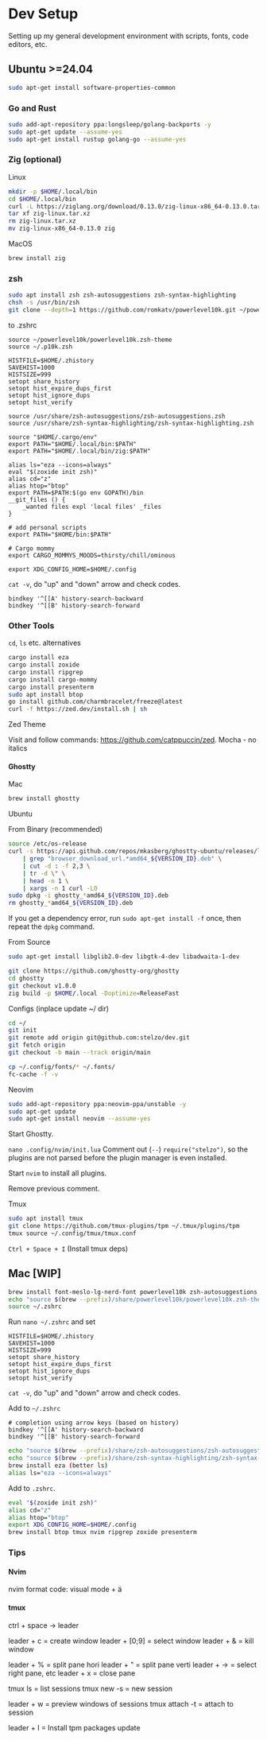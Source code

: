 # Dev Setup

Setting up my general development environment with scripts, fonts, code editors, etc.

## Ubuntu >=24.04

```sh
sudo apt-get install software-properties-common
```

### Go and Rust
```sh
sudo add-apt-repository ppa:longsleep/golang-backports -y
sudo apt-get update --assume-yes
sudo apt-get install rustup golang-go --assume-yes
```

### Zig (optional)

Linux
```sh
mkdir -p $HOME/.local/bin
cd $HOME/.local/bin
curl -L https://ziglang.org/download/0.13.0/zig-linux-x86_64-0.13.0.tar.xz -o zig-linux.tar.xz
tar xf zig-linux.tar.xz
rm zig-linux.tar.xz
mv zig-linux-x86_64-0.13.0 zig
```

MacOS
```sh
brew install zig
```

### zsh
```sh
sudo apt install zsh zsh-autosuggestions zsh-syntax-highlighting
chsh -s /usr/bin/zsh
git clone --depth=1 https://github.com/romkatv/powerlevel10k.git ~/powerlevel10k
```

to .zshrc
```
source ~/powerlevel10k/powerlevel10k.zsh-theme
source ~/.p10k.zsh

HISTFILE=$HOME/.zhistory
SAVEHIST=1000
HISTSIZE=999
setopt share_history
setopt hist_expire_dups_first
setopt hist_ignore_dups
setopt hist_verify

source /usr/share/zsh-autosuggestions/zsh-autosuggestions.zsh
source /usr/share/zsh-syntax-highlighting/zsh-syntax-highlighting.zsh

source "$HOME/.cargo/env"
export PATH="$HOME/.local/bin:$PATH"
export PATH="$HOME/.local/bin/zig:$PATH"

alias ls="eza --icons=always"
eval "$(zoxide init zsh)"
alias cd="z"
alias htop="btop"
export PATH=$PATH:$(go env GOPATH)/bin
__git_files () { 
    _wanted files expl 'local files' _files     
}

# add personal scripts
export PATH="$HOME/bin:$PATH"

# Cargo mommy
export CARGO_MOMMYS_MOODS=thirsty/chill/ominous

export XDG_CONFIG_HOME=$HOME/.config
```

`cat -v`, do "up" and "down" arrow and check codes.
```
bindkey '^[[A' history-search-backward
bindkey '^[[B' history-search-forward
```

### Other Tools

`cd`, `ls` etc. alternatives
```sh
cargo install eza
cargo install zoxide
cargo install ripgrep
cargo install cargo-mommy
cargo install presenterm
sudo apt install btop
go install github.com/charmbracelet/freeze@latest
curl -f https://zed.dev/install.sh | sh
```

Zed Theme

Visit and follow commands: https://github.com/catppuccin/zed. Mocha - no italics

#### Ghostty

Mac
```sh
brew install ghostty
```

Ubuntu

From Binary (recommended)
```sh
source /etc/os-release
curl -s https://api.github.com/repos/mkasberg/ghostty-ubuntu/releases/latest \
	| grep "browser_download_url.*amd64_${VERSION_ID}.deb" \
	| cut -d : -f 2,3 \
	| tr -d \" \
	| head -n 1 \
	| xargs -n 1 curl -LO
sudo dpkg -i ghostty_*amd64_${VERSION_ID}.deb
rm ghostty_*amd64_${VERSION_ID}.deb
```

If you get a dependency error, run `sudo apt-get install -f` once, then repeat the `dpkg` command.

From Source
```sh
sudo apt-get install libglib2.0-dev libgtk-4-dev libadwaita-1-dev

git clone https://github.com/ghostty-org/ghostty
cd ghostty
git checkout v1.0.0
zig build -p $HOME/.local -Doptimize=ReleaseFast
```

Configs (inplace update ~/ dir)
```sh
cd ~/
git init
git remote add origin git@github.com:stelzo/dev.git
git fetch origin
git checkout -b main --track origin/main

cp ~/.config/fonts/* ~/.fonts/
fc-cache -f -v
```

Neovim
```sh
sudo add-apt-repository ppa:neovim-ppa/unstable -y
sudo apt-get update
sudo apt-get install neovim --assume-yes
```

Start Ghostty.

`nano .config/nvim/init.lua` Comment out (`--`) `require("stelzo")`, so the plugins are not parsed before the plugin manager is even installed.

Start `nvim` to install all plugins.

Remove previous comment.

Tmux 
```sh
sudo apt install tmux
git clone https://github.com/tmux-plugins/tpm ~/.tmux/plugins/tpm
tmux source ~/.config/tmux/tmux.conf
```
`Ctrl + Space + I` (Install tmux deps)

## Mac [WIP]

```sh
brew install font-meslo-lg-nerd-font powerlevel10k zsh-autosuggestions zsh-syntax-highlighting nvim
echo "source $(brew --prefix)/share/powerlevel10k/powerlevel10k.zsh-theme" >> ~/.zshrc
source ~/.zshrc

```

Run `nano ~/.zshrc` and set
```
HISTFILE=$HOME/.zhistory
SAVEHIST=1000
HISTSIZE=999
setopt share_history
setopt hist_expire_dups_first
setopt hist_ignore_dups
setopt hist_verify
```

`cat -v`, do "up" and "down" arrow and check codes.

Add to `~/.zshrc`
```
# completion using arrow keys (based on history)
bindkey '^[[A' history-search-backward
bindkey '^[[B' history-search-forward
```

```sh
echo "source $(brew --prefix)/share/zsh-autosuggestions/zsh-autosuggestions.zsh" >> ~/.zshrc
echo "source $(brew --prefix)/share/zsh-syntax-highlighting/zsh-syntax-highlighting.zsh" >> ~/.zshrc
brew install eza (better ls)
alias ls="eza --icons=always"
```

Add to `.zshrc`.
```sh
eval "$(zoxide init zsh)"
alias cd="z"
alias htop="btop"
export XDG_CONFIG_HOME=$HOME/.config
brew install btop tmux nvim ripgrep zoxide presenterm
```

### Tips

#### Nvim
nvim format code: visual mode + ä


#### tmux
ctrl + space -> leader

leader + c = create window
leader + [0;9] = select window
leader + & = kill window

leader + % = split pane hori
leader + " = split pane verti
leader + -> = select right pane, etc
leader + x = close pane

tmux ls = list sessions
tmux new -s <name> = new session

leader + w = preview windows of sessions
tmux attach -t <name> = attach to session

leader + I = Install tpm packages update
